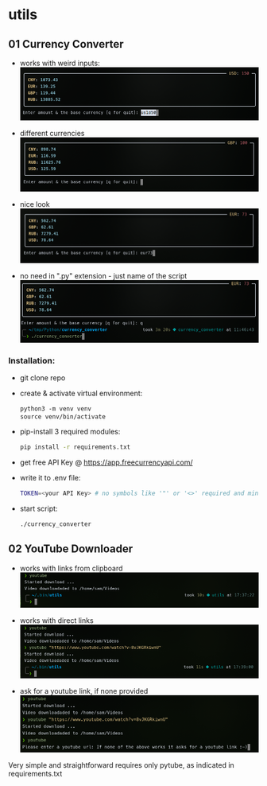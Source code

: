 # utils
## 01 Currency Converter

- works with weird inputs:
![even weird inputs will work](img/currency_converter_00.png)

- different currencies
![different currencies](img/currency_converter_01.png)

- nice look
![nice look](img/currency_converter_02.png)

- no need in ".py" extension - just name of the script
![no need in .py extension](img/currency_converter_03.png)

### Installation:
- git clone repo
- create & activate virtual environment:
  ```Python3
  python3 -m venv venv
  source venv/bin/activate
  ```
- pip-install 3 required modules:
  ```Bash
  pip install -r requirements.txt
  ```
- get free API Key @ https://app.freecurrencyapi.com/
- write it to .env file:
  ```Bash
  TOKEN=<your API Key> # no symbols like '"' or '<>' required and mind "no spaces"
  ```
  
- start script:
  ```Bash
  ./currency_converter
  ```

## 02 YouTube Downloader

- works with links from clipboard
![works with links from clipboard](img/youtube_01.png)

- works with direct links
![works with direct links](img/youtube_02.png)

- ask for a youtube link, if none provided
![ask for a youtube link, if none provided](img/youtube_03.png)

Very simple and straightforward 
requires only pytube, as indicated in requirements.txt
